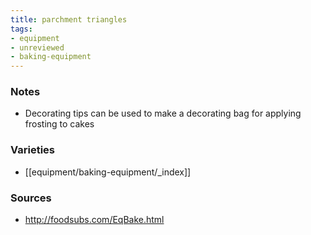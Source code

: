 ```yaml
---
title: parchment triangles
tags:
- equipment
- unreviewed
- baking-equipment
---
```

### Notes
- Decorating tips can be used to make a decorating bag for applying frosting to cakes

### Varieties
* [[equipment/baking-equipment/_index]]

### Sources
* http://foodsubs.com/EqBake.html
